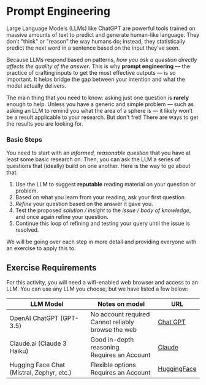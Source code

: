 # Prompt Engineering

Large Language Models (LLMs) like ChatGPT are powerful tools trained on massive amounts of text to predict and generate human-like language. They don’t "think" or "reason" the way humans do; instead, they statistically predict the next word in a sentence based on the input they’ve seen. <br />

Because LLMs respond based on patterns, *how you ask a question directly affects the quality of the answer*. This is why **prompt engineering** — the practice of crafting inputs to get the most effective outputs — is so important. It helps bridge the gap between your intention and what the model actually delivers. <br />

The main thing that you need to know: asking just one question is **rarely** enough to help. Unless you have a generic and simple problem — such as asking an LLM to remind you what the area of a sphere is — it likely won’t be a result applicable to your research. But don't fret! There are ways to get the results you are looking for.

### Basic Steps

You need to start with an *informed, reasonable question* that you have at least some basic research on. Then, you can ask the LLM a series of questions that (ideally) build on one another. Here is the way to go about that:
1. Use the LLM to suggest **reputable** reading material on your question or problem.
2. Based on what you learn from your reading, ask your first question
3. *Refine* your question based on the answer it gave you. 
4. Test the proposed *solution / insight* to the *issue / body of knowledge*, and once again refine your question. 
5. Continue this loop of refining and testing your query until the issue is resolved.

We will be going over each step in more detail and providing everyone with an exercise to apply this to.


## Exercise Requirements
For this activity, you will need a wifi-enabled web browser and access to an LLM. You can use any LLM you choose, but we have listed a few below:

| LLM Model                                 | Notes on model                                     | URL |
|-------------------------------------------|----------------------------------------------------|-----|
| OpenAI ChatGPT (GPT-3.5)                  | No account required <br />Cannot reliably browse the web |[Chat GPT](https://chatgpt.com/)|
| Claude.ai (Claude 3 Haiku)                | Good in-depth reasoning <br />Requires an Account        |[Claude](https://claude.ai/)|
| Hugging Face Chat (Mistral, Zephyr, etc.) | Flexible options <br />Requires an Account               |[HuggingFace](https://huggingface.co/)|
